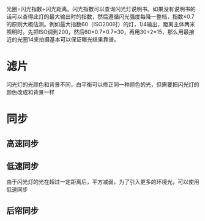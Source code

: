 



光圈=闪光指数÷闪光距离。闪光指数可以查询闪光灯说明书。如果没有说明书的话可以查得此灯的最大输出时的指数，然后遵循闪光强度每降一整档，指数×0.7的原则大概估测。例如最大指数60（ISO200时）的灯，1/4输出，距离主体两米照明时。先把ISO调到200，然后60×0.7×0.7=30，再用30÷2=15，那么用最接近的光圈14来拍摄基本可以保证曝光结果靠谱。




# 滤片
闪光灯的光颜色和背景不同，白平衡可以修正同一种颜色的光，但需要把闪光灯的颜色改成和背景一样


# 同步
## 高速同步
## 低速同步
由于闪光灯的光在超过一定距离后，平方减弱，为了引入更多的环境光，可以使用低速同步




## 后帘同步



















